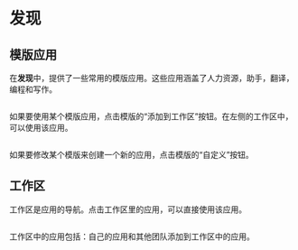 # 发现

## 模版应用

在**发现**中，提供了一些常用的模版应用。这些应用涵盖了人力资源，助手，翻译，编程和写作。

<figure><img src="https://assets-docs.dify.ai/dify-enterprise-mintlify/zh_CN/guides/workspace/app/e132a65400fd2e5ee9f9e3cd9a059985.png" alt=""><figcaption></figcaption></figure>

如果要使用某个模版应用，点击模版的“添加到工作区”按钮。在左侧的工作区中，可以使用该应用。

<figure><img src="https://assets-docs.dify.ai/dify-enterprise-mintlify/zh_CN/guides/workspace/app/3688257e46ca0ec4e9c23dbe19653d20.png" alt=""><figcaption></figcaption></figure>

如果要修改某个模版来创建一个新的应用，点击模版的“自定义”按钮。

## 工作区

工作区是应用的导航。点击工作区里的应用，可以直接使用该应用。

<figure><img src="https://assets-docs.dify.ai/dify-enterprise-mintlify/zh_CN/guides/workspace/app/aa95de9ca884480c7c52a6ee7239de1d.jpeg" alt=""><figcaption></figcaption></figure>

工作区中的应用包括：自己的应用和其他团队添加到工作区中的应用。
